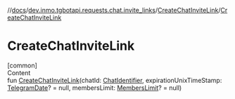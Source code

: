 //[docs](../../../index.md)/[dev.inmo.tgbotapi.requests.chat.invite_links](../index.md)/[CreateChatInviteLink](index.md)/[CreateChatInviteLink](-create-chat-invite-link.md)



# CreateChatInviteLink  
[common]  
Content  
fun [CreateChatInviteLink](-create-chat-invite-link.md)(chatId: [ChatIdentifier](../../dev.inmo.tgbotapi.types/-chat-identifier/index.md), expirationUnixTimeStamp: [TelegramDate](../../dev.inmo.tgbotapi.types/-telegram-date/index.md)? = null, membersLimit: [MembersLimit](../../dev.inmo.tgbotapi.types/index.md#%5Bdev.inmo.tgbotapi.types%2FMembersLimit%2F%2F%2FPointingToDeclaration%2F%5D%2FClasslikes%2F625018081)? = null)  



